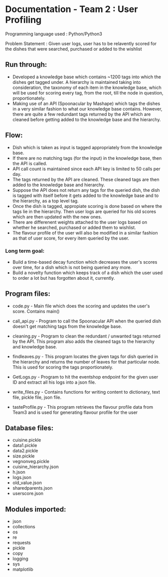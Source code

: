 # Documentation - Team 2 : User Profiling


Programming language used : Python/Python3

Problem Statement : Given user logs, user has to be relavently scored for the dishes that were searched, purchased or added to the wishlist

##  Run through:

* Developed a knowledge base which contains ~1200 tags into which the dishes get tagged under. A hierarchy is maintained taking into consideration, the taxonomy of each item in the knowledge base, which will be used for scoring every tag, from the root, till the node in question, proportionately.
* Making use of an API (Spoonacular by Mashape) which tags the dishes in a very similar fashion to what our knowledge base contains. However, there are quite a few redundant tags returned by the API which are cleaned before getting added to the knowledge base and the hierarchy.

##  Flow:

* Dish which is taken as input is tagged appropriately from the knowledge base.
* If there are no matching tags (for the input) in the knowledge base, then the API is called.
* API call count is maintained since each API key is limited to 50 calls per day.
* The tags returned by the API are cleaned. These cleaned tags are then added to the knowledge base and hierarchy.
* Suppose the API does not return any tags for the queried dish, the dish is tagged with itself before it gets added to the knowledge base and to the hierarchy, as a top level tag.
* Once the dish is tagged, appropiate scoring is done based on where the tags lie in the hierarchy. Then user logs are queried for his old scores which are then updated with the new ones.
* There are differenent weights attached to the user logs based on whether he searched, purchased or added them to wishlist.
* The flavour profile of the user will also be modified in a similar fashion as that of user score, for every item queried by the user.

### Long term goal:
- Build a time-based decay function which decreases the user's scores over time, for a dish which is not being queried any more.
- Build a novelty function which keeps track of a dish which the user used to order a lot but has forgotten about it, currently.



## Program files:

- code.py - Main file which does the scoring and updates the user's score. Contains main()

- call_api.py - Program to call the Spoonacular API when the queried dish doesn't get matching tags from the knowledge base.

- cleaning.py - Program to clean the redundant / unwanted tags returned by the API. This program also adds the cleaned tags to the hierarchy and knowledge base.

- findleaves.py - This program locates the given tags for dish queried in the hierarchy and returns the number of leaves for that particular node. This is used for scoring the tags proportionately.

- GetLogs.py - Program to hit the eventshop endpoint for the given user ID and extract all his logs into a json file.

- write_files.py - Contains functions for writing content to dictionary, text file, pickle file, json file.

- tasteProfile.py - This program retrieves the flavour profile data from Team3 and is used for generating flavour profile for the user

## Database files:
- cuisine.pickle
- data1.pickle
- data2.pickle
- size.pickle
- vegnonveg.pickle
- cuisine_hierarchy.json
- h.json
- logs.json
- old_value.json
- sharedparents.json
- userscore.json

## Modules imported:
- json
- collections
- os
- re
- requests
- pickle
- copy
- logging
- sys
- matplotlib
